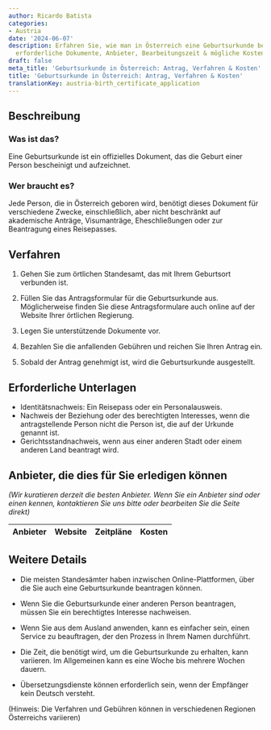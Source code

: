```yaml
---
author: Ricardo Batista
categories:
- Austria
date: '2024-06-07'
description: Erfahren Sie, wie man in Österreich eine Geburtsurkunde beantragt. Schritte,
  erforderliche Dokumente, Anbieter, Bearbeitungszeit & mögliche Kosten erklärt.
draft: false
meta_title: 'Geburtsurkunde in Österreich: Antrag, Verfahren & Kosten'
title: 'Geburtsurkunde in Österreich: Antrag, Verfahren & Kosten'
translationKey: austria-birth_certificate_application
---
```



## Beschreibung
### Was ist das?
Eine Geburtsurkunde ist ein offizielles Dokument, das die Geburt einer Person bescheinigt und aufzeichnet.
### Wer braucht es?
Jede Person, die in Österreich geboren wird, benötigt dieses Dokument für verschiedene Zwecke, einschließlich, aber nicht beschränkt auf akademische Anträge, Visumanträge, Eheschließungen oder zur Beantragung eines Reisepasses.

## Verfahren
1. Gehen Sie zum örtlichen Standesamt, das mit Ihrem Geburtsort verbunden ist.

2. Füllen Sie das Antragsformular für die Geburtsurkunde aus. Möglicherweise finden Sie diese Antragsformulare auch online auf der Website Ihrer örtlichen Regierung.

3. Legen Sie unterstützende Dokumente vor.

4. Bezahlen Sie die anfallenden Gebühren und reichen Sie Ihren Antrag ein.

5. Sobald der Antrag genehmigt ist, wird die Geburtsurkunde ausgestellt.

## Erforderliche Unterlagen
- Identitätsnachweis: Ein Reisepass oder ein Personalausweis.
- Nachweis der Beziehung oder des berechtigten Interesses, wenn die antragstellende Person nicht die Person ist, die auf der Urkunde genannt ist.
- Gerichtsstandnachweis, wenn aus einer anderen Stadt oder einem anderen Land beantragt wird.

## Anbieter, die dies für Sie erledigen können

_(Wir kuratieren derzeit die besten Anbieter. Wenn Sie ein Anbieter sind oder einen kennen, kontaktieren Sie uns bitte oder bearbeiten Sie die Seite direkt)_

| Anbieter | Website | Zeitpläne | Kosten |
| --------------- | --------------- | :-------------: | :-------------: |

## Weitere Details
- Die meisten Standesämter haben inzwischen Online-Plattformen, über die Sie auch eine Geburtsurkunde beantragen können.

- Wenn Sie die Geburtsurkunde einer anderen Person beantragen, müssen Sie ein berechtigtes Interesse nachweisen.

- Wenn Sie aus dem Ausland anwenden, kann es einfacher sein, einen Service zu beauftragen, der den Prozess in Ihrem Namen durchführt.

- Die Zeit, die benötigt wird, um die Geburtsurkunde zu erhalten, kann variieren. Im Allgemeinen kann es eine Woche bis mehrere Wochen dauern.

- Übersetzungsdienste können erforderlich sein, wenn der Empfänger kein Deutsch versteht.

(Hinweis: Die Verfahren und Gebühren können in verschiedenen Regionen Österreichs variieren)